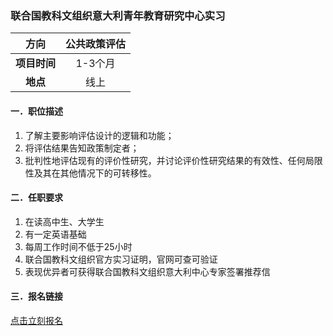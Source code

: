 ### 联合国教科文组织意大利青年教育研究中心实习


|  **方向**  | 公共政策评估|
|:--------:|:-------------------:|
| **项目时间** |        1-3个月        |
|  **地点**  |         线上          |


#### 一．职位描述

1. 了解主要影响评估设计的逻辑和功能；
2. 将评估结果告知政策制定者；
3. 批判性地评估现有的评价性研究，并讨论评价性研究结果的有效性、任何局限性及其在其他情况下的可转移性。

#### 二．任职要求

1. 在读高中生、大学生
2. 有一定英语基础
3. 每周工作时间不低于25小时
4. 联合国教科文组织官方实习证明，官网可查可验证
5. 表现优异者可获得联合国教科文组织意大利中心专家签署推荐信


#### 三．报名链接
[点击立刻报名](https://ezygcyygfb.feishu.cn/share/base/form/shrcnyoWDn0NwQnTyfwrxo3XOnh)
